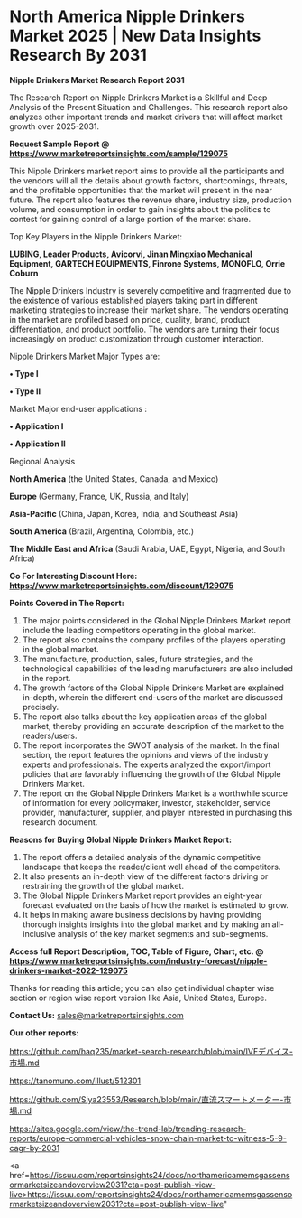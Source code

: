 # North America Nipple Drinkers Market 2025 | New Data Insights Research By 2031

<strong>Nipple Drinkers Market Research Report 2031</strong>

The Research Report on Nipple Drinkers Market is a Skillful and Deep Analysis of the Present Situation and Challenges. This research report also analyzes other important trends and market drivers that will affect market growth over 2025-2031.

<strong>Request Sample Report @ <a href=https://www.marketreportsinsights.com/sample/129075>https://www.marketreportsinsights.com/sample/129075</a></strong>

This Nipple Drinkers market report aims to provide all the participants and the vendors will all the details about growth factors, shortcomings, threats, and the profitable opportunities that the market will present in the near future. The report also features the revenue share, industry size, production volume, and consumption in order to gain insights about the politics to contest for gaining control of a large portion of the market share.

Top Key Players in the Nipple Drinkers Market:

<strong>LUBING, Leader Products, Avicorvi, Jinan Mingxiao Mechanical Equipment, GARTECH EQUIPMENTS, Finrone Systems, MONOFLO, Orrie Coburn</strong>

The Nipple Drinkers Industry is severely competitive and fragmented due to the existence of various established players taking part in different marketing strategies to increase their market share. The vendors operating in the market are profiled based on price, quality, brand, product differentiation, and product portfolio. The vendors are turning their focus increasingly on product customization through customer interaction.

Nipple Drinkers Market Major Types are:

<strong>• Type I

• Type II</strong>

Market Major end-user applications :

<strong>• Application I

• Application II</strong>

Regional Analysis

</u><strong><b>North America</b></strong> (the United States, Canada, and Mexico)

<strong><b>Europe </b></strong>(Germany, France, UK, Russia, and Italy)

<strong><b>Asia-Pacific</b></strong> (China, Japan, Korea, India, and Southeast Asia)

<strong><b>South America</b></strong> (Brazil, Argentina, Colombia, etc.)

<strong><b>The Middle East and Africa</b></strong> (Saudi Arabia, UAE, Egypt, Nigeria, and South Africa)

<strong>Go For Interesting Discount Here: <a href=https://www.marketreportsinsights.com/discount/129075>https://www.marketreportsinsights.com/discount/129075</a></strong>

<strong>Points Covered in The Report:</strong>
<ol>
  <li>The major points considered in the Global Nipple Drinkers Market report include the leading competitors operating in the global market.</li>
  <li>The report also contains the company profiles of the players operating in the global market.</li>
  <li>The manufacture, production, sales, future strategies, and the technological capabilities of the leading manufacturers are also included in the report.</li>
  <li>The growth factors of the Global Nipple Drinkers Market are explained in-depth, wherein the different end-users of the market are discussed precisely.</li>
  <li>The report also talks about the key application areas of the global market, thereby providing an accurate description of the market to the readers/users.</li>
  <li>The report incorporates the SWOT analysis of the market. In the final section, the report features the opinions and views of the industry experts and professionals. The experts analyzed the export/import policies that are favorably influencing the growth of the Global Nipple Drinkers Market.</li>
  <li>The report on the Global Nipple Drinkers Market is a worthwhile source of information for every policymaker, investor, stakeholder, service provider, manufacturer, supplier, and player interested in purchasing this research document.</li>
</ol>
<strong>Reasons for Buying Global Nipple Drinkers Market Report:</strong>

<ol>
  <li>The report offers a detailed analysis of the dynamic competitive landscape that keeps the reader/client well ahead of the competitors.</li>
  <li>It also presents an in-depth view of the different factors driving or restraining the growth of the global market.</li>
  <li>The Global Nipple Drinkers Market report provides an eight-year forecast evaluated on the basis of how the market is estimated to grow.</li>
  <li>It helps in making aware business decisions by having providing thorough insights insights into the global market and by making an all-inclusive analysis of the key market segments and sub-segments.</li>
</ol>
<strong>Access full Report Description, TOC, Table of Figure, Chart, etc. @ <a href=https://www.marketreportsinsights.com/industry-forecast/nipple-drinkers-market-2022-129075>https://www.marketreportsinsights.com/industry-forecast/nipple-drinkers-market-2022-129075</a></strong>


Thanks for reading this article; you can also get individual chapter wise section or region wise report version like Asia, United States, Europe.

<strong>Contact Us:</strong>
sales@marketreportsinsights.com

<strong>Our other reports:</strong>

<a href=https://github.com/haq235/market-search-research/blob/main/IVFデバイス-市場.md>https://github.com/haq235/market-search-research/blob/main/IVFデバイス-市場.md</a>

<a href=https://tanomuno.com/illust/512301>https://tanomuno.com/illust/512301</a>

<a href=https://github.com/Siya23553/Research/blob/main/直流スマートメーター-市場.md>https://github.com/Siya23553/Research/blob/main/直流スマートメーター-市場.md</a>

<a href=https://sites.google.com/view/the-trend-lab/trending-research-reports/europe-commercial-vehicles-snow-chain-market-to-witness-5-9-cagr-by-2031>https://sites.google.com/view/the-trend-lab/trending-research-reports/europe-commercial-vehicles-snow-chain-market-to-witness-5-9-cagr-by-2031</a>

<a href=https://issuu.com/reportsinsights24/docs/northamericamemsgassensormarketsizeandoverview2031?cta=post-publish-view-live>https://issuu.com/reportsinsights24/docs/northamericamemsgassensormarketsizeandoverview2031?cta=post-publish-view-live</a>"
